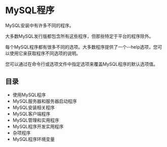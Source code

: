 #   MySQL程序

MySQL安装中有许多不同的程序。

大多数MySQL发行版都包含所有这些程序，但那些特定于平台的程序除外。

每个MySQL程序都有很多不同的选项。大多数程序提供了一个--help选项，您可以使用它来获取程序不同选项的说明。

您可以通过在命令行或选项文件中指定选项来覆盖MySQL程序的默认选项值。


##  目录
-   使用MySQL程序
-   MySQL服务器和服务器启动程序
-   MySQL安装相关程序
-   MySQL客户端程序
-   MySQL管理和实用程序
-   MySQL程序开发实用程序
-   杂项程序
-   MySQL程序环境变量
